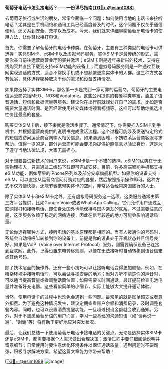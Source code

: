 **葡萄牙电话卡怎么接电话？——一份详尽指南[[TG💪+ @esim1088](https://t.me/s/esim1088)]**

去葡萄牙旅行或生活的朋友，常常会面临一个问题：如何使用当地的电话卡来接听电话？尤其是在手机网络和通讯工具已经高度普及的时代，这个问题不仅关乎通信便利，还关系到安全、效率以及成本。今天，我们就来详细聊聊葡萄牙电话卡的使用方法，让你轻松接打电话。

首先，你需要了解葡萄牙的电话卡种类。在葡萄牙，主要有三种类型的电话卡可供选择：实体SIM卡、eSIM卡以及虚拟号码服务。实体SIM卡是最传统的形式，需要你亲自前往运营商营业厅购买并激活；eSIM卡则是近年来新兴的技术，支持在线购买并直接下载到支持eSIM功能的设备上；而虚拟号码服务则是一种通过互联网实现通话的方式，适合不常换手机或不想频繁更换实体卡的人群。这三种方式各有优劣，具体选择哪种取决于你的需求和设备支持情况。

如果你选择了实体SIM卡，那么第一步是找到一家可靠的运营商。葡萄牙的主要电信运营商包括MEO、NOS和Vodafone。这些公司提供的套餐种类丰富，涵盖了语音通话、短信和数据流量等服务。建议你在出行前就规划好自己的需求，比如是否需要大量通话时间、是否经常使用社交媒体或观看视频等。这样可以帮助你挑选出性价比最高的套餐。

购买实体SIM卡后，接下来就是激活步骤了。通常情况下，你需要插入SIM卡到手机中，并根据运营商提供的说明书完成激活流程。这个过程可能涉及发送特定格式的短信或访问运营商官网输入相关信息。如果遇到困难，不妨联系运营商客服寻求帮助。值得一提的是，部分运营商可能会要求你提供护照信息以验证身份，这是为了遵守当地法律法规，大家无需担心。

对于想要尝试新技术的用户来说，eSIM卡是一个不错的选择。eSIM的优势在于无需物理插入，只需通过二维码下载即可完成安装。目前，许多高端智能手机都支持eSIM功能，例如苹果的iPhone系列以及部分安卓旗舰机型。如果你的设备支持eSIM，可以直接从运营商官网订购对应的套餐，然后按照指示操作即可。这种方式不仅方便快捷，还能节省携带实体卡的空间，非常适合经常跨国旅行的人士。

除了实体SIM卡和eSIM卡之外，还有虚拟号码服务这一选项。这类服务通常由第三方平台提供，比如Google Voice或者WhatsApp Calling。它们允许用户通过互联网拨打和接听电话，即使身处国外也能保持与国内亲友的联系。不过需要注意的是，这类服务依赖于稳定的网络连接，因此在信号较差的地方可能会影响通话质量。

无论你选择哪种方式，接听电话的基本原理都是相同的。当有人拨通你的号码时，系统会自动将呼叫转接到你的设备上，前提是你的设备处于开机状态并且信号良好。如果是VoIP（Voice over Internet Protocol）服务，则需要确保设备已连接到互联网。此外，记得设置来电转移规则，以便在无法接听时自动转移到语音信箱或其他号码。

除了技术层面的操作外，还有一些小技巧可以让接听电话变得更加顺畅。例如，在嘈杂环境中接听电话时，可以尝试寻找安静的地方；当对方听不清楚你的声音时，可以适当提高音量或者调整话筒位置；如果需要长时间通话，最好提前检查电池电量并准备好充电器。这些看似简单的小细节，实际上能够大大提升通话体验。

当然，使用电话卡的过程中也难免会遇到一些问题。最常见的就是账单超支或者意外扣费。为了避免这种情况发生，建议定期查看账户余额和消费记录，及时调整套餐内容。同时，也可以设置消费提醒功能，一旦超过预设金额就会收到通知。另外，对于不熟悉葡萄牙语的用户而言，学习一些基础的沟通短语（如“请再说一遍”、“谢谢”等）将有助于更好地应对突发状况。

最后，让我们总结一下使用葡萄牙电话卡接电话的关键点。无论是选择实体SIM卡还是eSIM卡，都需要根据个人需求做出合理决策；激活过程中要仔细阅读说明并留意细节；日常使用时要注意优化环境条件以保证通话质量；遇到问题时不要慌张，积极寻求解决方案。希望这篇文章能为你带来帮助！

[[TG💪+ @esim1088](https://t.me/s/esim1088) ![Image](https://i.postimg.cc/4NQfJmqS/Snipaste-2025-05-13-00-14-12.png)]